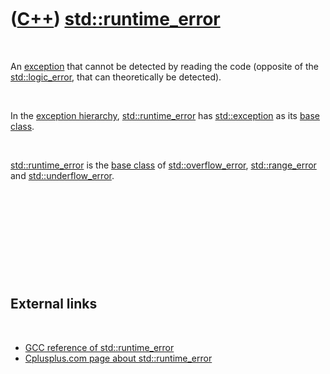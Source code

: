 
 

 

 

 

 

([C++](Cpp.md)) [std::runtime\_error](CppRuntime_error.md)
============================================================

 

An [exception](CppException.md) that cannot be detected by reading the
code (opposite of the [std::logic\_error](CppStdLogic_error.md), that can
theoretically be detected).

 

In the [exception hierarchy](CppExceptionHierarchy.md),
[std::runtime\_error](CppRuntime_error.md) has
[std::exception](CppException.md) as its [base
class](CppBaseClass.md).

 

[std::runtime\_error](CppRuntime_error.md) is the [base
class](CppBaseClass.md) of
[std::overflow\_error](CppOverflow_error.md),
[std::range\_error](CppRange_error.md) and
[std::underflow\_error](CppUnderflow_error.md).

 

 

 

 

 

External links
--------------

 

-   [GCC reference of
    std::runtime\_error](http://gcc.gnu.org/onlinedocs/libstdc++/libstdc++-html-USERS-3.4/classstd_1_1runtime__error.html)
-   [Cplusplus.com page about
    std::runtime\_error](http://www.cplusplus.com/reference/std/stdexcept/runtime_error/)

 

 

 

 

 

 

